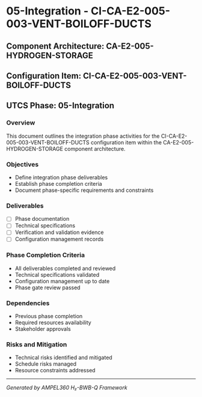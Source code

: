# 05-Integration - CI-CA-E2-005-003-VENT-BOILOFF-DUCTS

## Component Architecture: CA-E2-005-HYDROGEN-STORAGE
## Configuration Item: CI-CA-E2-005-003-VENT-BOILOFF-DUCTS
## UTCS Phase: 05-Integration

### Overview
This document outlines the integration phase activities for the CI-CA-E2-005-003-VENT-BOILOFF-DUCTS configuration item within the CA-E2-005-HYDROGEN-STORAGE component architecture.

### Objectives
- Define integration phase deliverables
- Establish phase completion criteria
- Document phase-specific requirements and constraints

### Deliverables
- [ ] Phase documentation
- [ ] Technical specifications
- [ ] Verification and validation evidence
- [ ] Configuration management records

### Phase Completion Criteria
- All deliverables completed and reviewed
- Technical specifications validated
- Configuration management up to date
- Phase gate review passed

### Dependencies
- Previous phase completion
- Required resources availability
- Stakeholder approvals

### Risks and Mitigation
- Technical risks identified and mitigated
- Schedule risks managed
- Resource constraints addressed

---
*Generated by AMPEL360 H₂-BWB-Q Framework*
